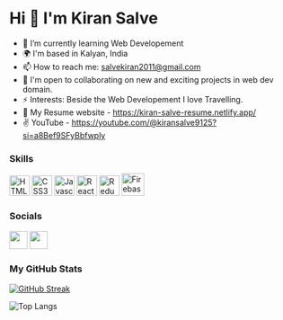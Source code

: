 Hi 👋 I'm Kiran Salve
===============================


- 🌱 I’m currently learning Web Developement
- 🌍 I'm based in Kalyan, India
- 📫 How to reach me: salvekiran2011@gmail.com
- 🤝 I'm open to collaborating on new and exciting projects in web dev domain.
- ⚡ Interests: Beside the Web Developement I love Travelling.
- 📝 My Resume website - https://kiran-salve-resume.netlify.app/
- ✌️ YouTube - https://youtube.com/@kiransalve9125?si=a8Bef9SFyBbfwply

### Skills

<p align="left">
<a href="https://developer.mozilla.org/en-US/docs/Glossary/HTML5" target="_blank" rel="noreferrer"><img src="https://raw.githubusercontent.com/danielcranney/readme-generator/main/public/icons/skills/html5-colored.svg" width="36" height="36" alt="HTML5" /></a>
<a href="https://www.w3.org/TR/CSS/#css" target="_blank" rel="noreferrer"><img src="https://raw.githubusercontent.com/danielcranney/readme-generator/main/public/icons/skills/css3-colored.svg" width="36" height="36" alt="CSS3" /></a>
<a href="https://developer.mozilla.org/en-US/docs/Web/JavaScript" target="_blank" rel="noreferrer"><img src="https://raw.githubusercontent.com/danielcranney/readme-generator/main/public/icons/skills/javascript-colored.svg" width="36" height="36" alt="Javascript" /></a>
<a href="https://reactjs.org/" target="_blank" rel="noreferrer"><img src="https://raw.githubusercontent.com/danielcranney/readme-generator/main/public/icons/skills/react-colored.svg" width="36" height="36" alt="React" /></a>  
<a href="https://redux.js.org/" target="_blank" rel="noreferrer"><img src="https://raw.githubusercontent.com/danielcranney/readme-generator/main/public/icons/skills/redux-colored.svg" width="36" height="36" alt="Redux" /></a>
<a href="https://firebase.google.com/" target="_blank" rel="noreferrer"><img src="https://raw.githubusercontent.com/danielcranney/readme-generator/main/public/icons/skills/firebase-colored.svg" width="40" height="40" alt="Firebase" /></a>

### Socials

<p align="left"> 
  <a href="https://twitter.com/kiransalve15" target="_blank" rel="noreferrer"><img src="https://raw.githubusercontent.com/danielcranney/readme-generator/main/public/icons/socials/twitter.svg" width="32" height="32" /></a>
   <a href="https://www.linkedin.com/in/kiran-salve-656995188" target="_blank" rel="noreferrer"><img src="https://raw.githubusercontent.com/danielcranney/readme-generator/main/public/icons/socials/linkedin.svg" width="32" height="32" /></a>   
</p>

### My GitHub Stats

[![GitHub Streak](http://github-readme-streak-stats.herokuapp.com?user=kiransalve)](https://git.io/streak-stats)


![Top Langs](https://github-readme-stats.vercel.app/api/top-langs/?username=kiransalve&layout=compact&theme=vision-friendly-dark)
